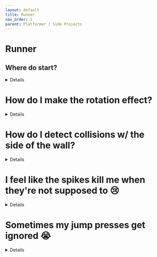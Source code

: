 ```yaml
---
layout: default
title: Runner
nav_order: 1
parent: Platformer | Side Projects
---
```


# Runner

## Where do start?

<details markdown="1">
1. Create objects (and sprites) for ``oPlayer``, ``oWall``, and ``oSpike``
1. Update ``oPlayer`` to move horizontally (constant ``dx`` + horizontal collisions)
1. Update ``oPlayer`` to move vertically (jump + gravity + vertical collisions)
1. Update ``oPlayer`` to die when they hit spikes
1. Update camera to follow the player (I have the camera offset so that the player can see more ahead)
1. Add some parallax if you want 😊
</details>

# How do I make the rotation effect?

<details markdown="1">
The easiest way is probably to increase ``oPlayer``'s angle when they're above ground, and lock to 0 when they're on the ground

That gets tricky, because if you get the rotation speed wrong the ``oPlayer`` can hit the ground mid rotation, and there'll be a jarring snap to 0

I probably over-engineered this but, I ended up determining the angle based on the current player's speed. Let's say our jump speed is 10. That means ``dy`` is -10 at the start of the jump, 0 at the top, and then (assuming flat ground), it'll be 10 again at the bottom

So with that knowledge I can create a variable to represent how far along I am through the jump (again assuming flat ground): ``var t = (dy + abs(jump_dy)) / (2*abs(jump_dy))`` (this is "current + start / (end - start)", and it'll give me a number 0 to 1 representing how far between current and start I am). From there I did ``angle = lerp(90, -90, t)``, note that dy = 0 maps to angle = 0, so that should give me the correct angle even when I'm not jumping

Extra tip: By default game maker will factor image_angle into your collisions, but you probably want to keep your collisions consistent. To handle this I kept ``image_angle`` at 0, instead used a separate variable together with ``draw_sprite_ext(..)``
</details>

# How do I detect collisions w/ the side of the wall?

<details markdown="1">
I went over this when covering generic bounce in breaker, but now that we know collision functions it's much easier. You can use ``place_meeting`` (or ``place_free``, as well as some others) to only preview collisions using ``dx`` or ``dy``

```
if(place_meeting(x+dx, y, oSolid)){
	// horizontal
}

if(place_meeting(x, y+dy, oSolid)){
	// vertical
}
```

</details>

# I feel like the spikes kill me when they're not supposed to 😢

<details markdown="1">
Ah, if you go into the sprite and look at the collision mask, you'll notice that it uses the entire square as a collision box by default. So if the player clips the corner of the collision box they'll die without actually hitting the spike art and it won't seem fair

![](../../images/platformer/pre_spike_collision_box.gif)

You could make it precise collision checking, but I opted to keep it a square and make it smaller than the spike art (people only complain about the game cheating when it hurts them 😉)

![](../../images/platformer/post_spike_collision_box.gif)


There's actually a lot of cases where games bias their systems to keep player's happy. For example, if a game tells you something is 90% accurate, it's actually probably even more accurate. Otherwise players will feel like it's unfair ([link](https://youtu.be/dwI5b-wRLic?t=900))

</details>

# Sometimes my jump presses get ignored 😭

<details>
There's a couple of reasons this could happen, but one frustration I had is that I often hit the jump button before hitting the ground and the game would ignore it because it's an air jump

This behaviour is technically correct, but it doesn't feel good, so let's cheat the game system a bit

This hack is called jump buffering. When the player hits the jump buffer, we store the key press for a few frames, and then trigger a jump if they hit the ground within that period

```
if(keyboard_check_pressed(vk_space)){
	jump_buffer = max_jump_buffer;
}

if(not place_free(x, y+1) and jump_buffer > 0){
	dy = jump_dy;
}

jump_buffer -= 1;
```

In this case I have ``max_jump_buffer`` set to ``10`` frames, but that can be adjusted. I double check [Sixit](https://stargardengames.com/sixit) and [Binary Dash](https://stargardengames.com/binary-dash), and those use jump buffers of ``8`` and ``6`` respectively (wow, everything is 6 in Sixit, that one wasn't even on purpose 😲)

Maddy Thorson (creator of Celeste) has a [good twitter thread](https://twitter.com/maddythorson/status/1238338574220546049) covering jump buffering, and all the other platforming hacks they have in their game

</details>
